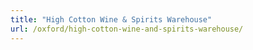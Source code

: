 ```yaml
---
title: "High Cotton Wine & Spirits Warehouse"
url: /oxford/high-cotton-wine-and-spirits-warehouse/
---
```

